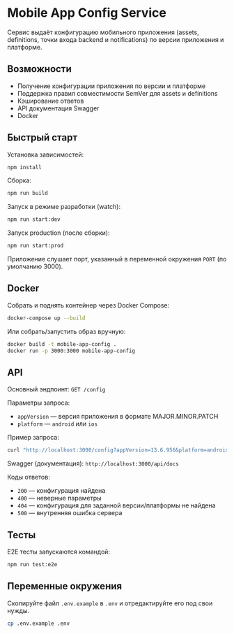 # Mobile App Config Service

Сервис выдаёт конфигурацию мобильного приложения (assets, definitions, точки входа backend и notifications) по версии приложения и платформе.

## Возможности
- Получение конфигурации приложения по версии и платформе
- Поддержка правил совместимости SemVer для assets и definitions
- Кэширование ответов
- API документация Swagger
- Docker

## Быстрый старт

Установка зависимостей:

```bash
npm install
```

Сборка:

```bash
npm run build
```

Запуск в режиме разработки (watch):

```bash
npm run start:dev
```

Запуск production (после сборки):

```bash
npm run start:prod
```

Приложение слушает порт, указанный в переменной окружения `PORT` (по умолчанию 3000).

## Docker

Собрать и поднять контейнер через Docker Compose:

```bash
docker-compose up --build
```

Или собрать/запустить образ вручную:

```bash
docker build -t mobile-app-config .
docker run -p 3000:3000 mobile-app-config
```

## API

Основный эндпоинт: `GET /config`

Параметры запроса:
- `appVersion` — версия приложения в формате MAJOR.MINOR.PATCH
- `platform` — `android` или `ios`

Пример запроса:

```bash
curl "http://localhost:3000/config?appVersion=13.6.956&platform=android"
```

Swagger (документация): `http://localhost:3000/api/docs`

Коды ответов:
- `200` — конфигурация найдена
- `400` — неверные параметры
- `404` — конфигурация для заданной версии/платформы не найдена
- `500` — внутренняя ошибка сервера

## Тесты

E2E тесты запускаются командой:

```bash
npm run test:e2e
```

## Переменные окружения
Скопируйте файл `.env.example` в `.env` и отредактируйте его под свои нужды.

```bash
cp .env.example .env
```
